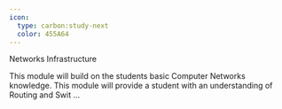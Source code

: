 ```yaml
---
icon:
  type: carbon:study-next
  color: 455A64
---
```

Networks Infrastructure

This module will build on the students basic Computer Networks knowledge. This module will provide a student with an understanding of Routing and Swit ... 
